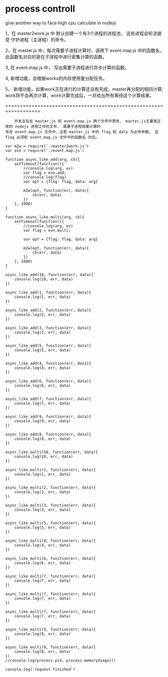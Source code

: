 # process controll

give another way to face high cpu calculate in nodejs

1，在 master2work.js 中 默认创建一个有3个进程的进程池， 这些进程会轮流接受 守护进程（主进程）的命令。

2，在 master.js 中，每次需要子进程计算时，调用下 event.map.js 中的函数名，此函数名对应的是在子进程中进行密集计算的函数。

3, 在 event.map.js 中， 写出需要子进程进行异步计算的函数。

4, 新增功能，会根据works的内存使用量分配任务。

5， 新增功能，如果work正在进行的计算还没有完成，master再分配的相同计算, work将不会再次计算，work计算完成后，一并给出所有等待这个计算结果。

==================================================================

        开发主在在 master.js 和 event.map.js 两个文件中更改， master.js主要是正常的 nodejs 进程工作的文件， 需要子进程频繁计算的
    写在 event.map.js 文件中，注意 master.js 中的 flag 和 data 为必传参数， 且 flag 必须和 event.map.js 文件中的函数名 对应。
    
	var m2w = require('./master2work.js')
	var evn = require('./event.map.js')

	function async_like_add(arg, cb){
		setTimeout(function(){
			//console.log(arg, ev)
			var flag = evn.add;
			//console.log(flag)
			var opt = {flag: flag, data: arg}

			m2w(opt, function(err, data){
				cb(err, data)
			})
		}, 1000)
	}

	function async_like_multi(arg, cb){
		setTimeout(function(){
			//console.log(arg, ev)
			var flag = evn.multi;

			var opt = {flag: flag, data: arg}

			m2w(opt, function(err, data){
				cb(err, data)
			})
		}, 1000)
	}

	async_like_add(10, function(err, data){
		console.log(10, err, data)
	})

	async_like_add(1, function(err, data){
		console.log(1, err, data)
	})

	async_like_add(2, function(err, data){
		console.log(2, err, data)
	})

	async_like_add(3, function(err, data){
		console.log(3, err, data)
	})

	async_like_add(5, function(err, data){
		console.log(5, err, data)
	})

	async_like_add(4, function(err, data){
		console.log(4, err, data)
	})

	async_like_add(6, function(err, data){
		console.log(6, err, data)
	})

	async_like_add(7, function(err, data){
		console.log(7, err, data)
	})

	async_like_add(9, function(err, data){
		console.log(9, err, data)
	})

	async_like_add(8, function(err, data){
		console.log(8, err, data)
	})

	async_like_multi(10, function(err, data){
		console.log(10, err, data)
	})

	async_like_multi(1, function(err, data){
		console.log(1, err, data)
	})

	async_like_multi(2, function(err, data){
		console.log(2, err, data)
	})

	async_like_multi(3, function(err, data){
		console.log(3, err, data)
	})

	async_like_multi(5, function(err, data){
		console.log(5, err, data)
	})

	async_like_multi(4, function(err, data){
		console.log(4, err, data)
	})

	async_like_multi(6, function(err, data){
		console.log(6, err, data)
	})

	async_like_multi(7, function(err, data){
		console.log(7, err, data)
	})

	async_like_multi(7, function(err, data){
		console.log(7, err, data)
	})

	async_like_multi(7, function(err, data){
		console.log(7, err, data)
	})

	async_like_multi(9, function(err, data){
		console.log(9, err, data)
	})

	async_like_multi(8, function(err, data){
		console.log(8, err, data)
	})
	//console.log(process.pid, process.memoryUsage())

	console.log('request finished')

